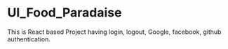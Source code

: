 # UI_Food_Paradaise
This is React based Project having login, logout, Google, facebook, github authentication.
